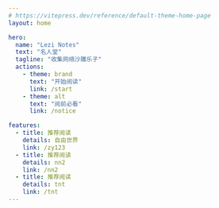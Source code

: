 ```yaml
---
# https://vitepress.dev/reference/default-theme-home-page
layout: home

hero:
  name: "Lezi Notes"
  text: "名人堂"
  tagline: "收集网络沙雕乐子"
  actions:
    - theme: brand
      text: "开始阅读"
      link: /start
    - theme: alt
      text: "阅前必看"
      link: /notice

features:
  - title: 推荐阅读
    details: 自由世界
    link: /zy123
  - title: 推荐阅读
    details: nn2
    link: /nn2
  - title: 推荐阅读
    details: tnt
    link: /tnt
---
```

